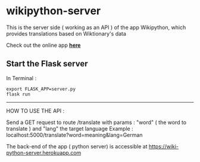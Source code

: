 # wikipython-server
This is the server side ( working as an API ) of the app Wikipython, which provides translations based on Wiktionary's data

Check out the online app **[here](http://tiny.cc/wikipython)**
## Start the Flask server 
In Terminal : 
```
export FLASK_APP=server.py
flask run
```
--- 
HOW TO USE THE API : 

Send a GET request to route /translate with params : "word" ( the word to translate ) and "lang" the target language
Example : localhost:5000/translate?word=meaning&lang=German

The back-end of the app ( python server) is accessible at https://wiki-python-server.herokuapp.com

